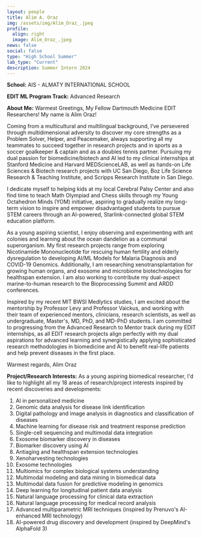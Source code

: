 ```yaml
---
layout: people
title: Alim A. Oraz
img: /assets/img/Alim_Oraz_.jpeg
profile:
  align: right
  image: Alim_Oraz_.jpeg
news: false
social: false
type: "High School Summer"
lab_type: "Current"
description: Summer Intern 2024
---
```


**School:** AIS - ALMATY INTERNATIONAL SCHOOL

**EDIT ML Program Track:**
Advanced Research

**About Me:**
Warmest Greetings, My Fellow Dartmouth Medicine EDIT Researchers! My name is Alim Oraz!

Coming from a multicultural and multilingual background, I’ve persevered through multidimensional adversity to discover my core strengths as a Problem Solver, Helper, and Peacemaker, always supporting all my teammates to succeed together in research projects and in sports as a soccer goalkeeper & captain and as a doubles tennis partner. Pursuing my dual passion for biomedicine/biotech and AI led to my clinical internships at Stanford Medicine and Harvard MEDScienceLAB, as well as hands-on Life Sciences & Biotech research projects with UC San Diego, Boz Life Science Research & Teaching Institute, and Scripps Research Institute in San Diego.

I dedicate myself to helping kids at my local Cerebral Palsy Center and also find time to teach Math Olympiad and Chess skills through my Young Octahedron Minds (YOM) initiative, aspiring to gradually realize my long-term vision to inspire and empower disadvantaged students to pursue STEM careers through an AI-powered, Starlink-connected global STEM education platform.

As a young aspiring scientist, I enjoy observing and experimenting with ant colonies and learning about the ocean dandelion as a communal superorganism. My first research projects range from exploring Nicotinamide Mononucleotide for rescuing human fertility and elderly dysregulation to developing AI/ML Models for Malaria Diagnosis and COVID-19 Genomics. Additionally, I am researching xenotransplantation for growing human organs, and exosome and microbiome biotechnologies for healthspan extension. I am also working to contribute my dual-aspect marine-to-human research to the Bioprocessing Summit and ARDD conferences.

Inspired by my recent MIT BWSI Medlytics studies, I am excited about the mentorship by Professor Levy and Professor Vaickus, and working with their team of experienced mentors, clinicians, research scientists, as well as undergraduate, Master's, MD, PhD, and MD-PhD students. I am committed to progressing from the Advanced Research to Mentor track during my EDIT internships, as all EDIT research projects align perfectly with my dual aspirations for advanced learning and synergistically applying sophisticated research methodologies in biomedicine and AI to benefit real-life patients and help prevent diseases in the first place.

Warmest regards,
Alim Oraz

**Project/Research Interests:**
As a young aspiring biomedical researcher, I'd like to highlight all my 18 areas of research/project interests inspired by recent discoveries and developments:
1. AI in personalized medicine
2. Genomic data analysis for disease link identification
3. Digital pathology and image analysis in diagnostics and classification of diseases
4. Machine learning for disease risk and treatment response prediction
5. Single-cell sequencing and multimodal data integration
6. Exosome biomarker discovery in diseases
7. Biomarker discovery using AI
8. Antiaging and healthspan extension technologies
9. Xenoharvesting technologies
10. Exosome technologies
11. Multiomics for complex biological systems understanding
12. Multimodal modeling and data mining in biomedical data
13. Multimodal data fusion for predictive modeling in genomics
14. Deep learning for longitudinal patient data analysis
15. Natural language processing for clinical data extraction
16. Natural language processing for medical record analysis
17. Advanced multiparametric MRI techniques (inspired by Prenuvo's AI-enhanced MRI technology)
18. AI-powered drug discovery and development (inspired by DeepMind's AlphaFold 3)
    